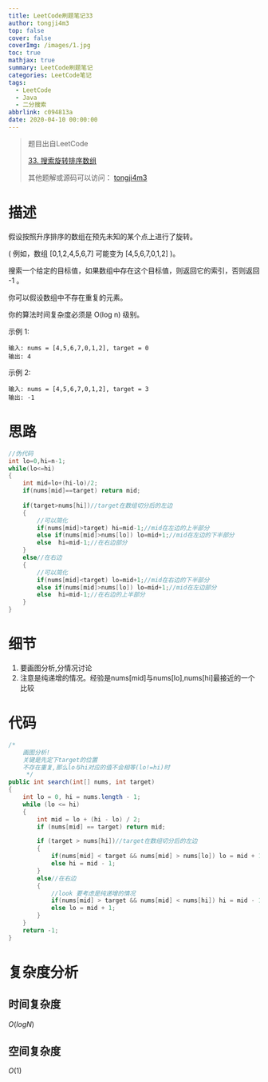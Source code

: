 ```yaml
---
title: LeetCode刷题笔记33
author: tongji4m3
top: false
cover: false
coverImg: /images/1.jpg
toc: true
mathjax: true
summary: LeetCode刷题笔记
categories: LeetCode笔记
tags:
  - LeetCode
  - Java
  - 二分搜索
abbrlink: c094813a
date: 2020-04-10 00:00:00
---
```


> 题目出自LeetCode
>
>  [33. 搜索旋转排序数组](https://leetcode-cn.com/problems/search-in-rotated-sorted-array/)
>
>  其他题解或源码可以访问： [tongji4m3](https://github.com/tongji4m3/LeetCode)



# 描述

假设按照升序排序的数组在预先未知的某个点上进行了旋转。

( 例如，数组 [0,1,2,4,5,6,7] 可能变为 [4,5,6,7,0,1,2] )。

搜索一个给定的目标值，如果数组中存在这个目标值，则返回它的索引，否则返回 -1 。

你可以假设数组中不存在重复的元素。

你的算法时间复杂度必须是 O(log n) 级别。

示例 1:

```
输入: nums = [4,5,6,7,0,1,2], target = 0
输出: 4
```



示例 2:

```
输入: nums = [4,5,6,7,0,1,2], target = 3
输出: -1
```

# 思路

```java
//伪代码
int lo=0,hi=n-1;
while(lo<=hi)
{
    int mid=lo+(hi-lo)/2;
    if(nums[mid]==target) return mid;
    
    if(target>nums[hi])//target在数组切分后的左边
    {
        //可以简化
        if(nums[mid]>target) hi=mid-1;//mid在左边的上半部分
        else if(nums[mid]>nums[lo]) lo=mid+1;//mid在左边的下半部分
        else  hi=mid-1;//在右边部分
    }
    else//在右边
    {
        //可以简化
        if(nums[mid]<target) lo=mid+1;//mid在右边的下半部分
        else if(nums[mid]>nums[lo]) lo=mid+1;//mid在左边部分
        else  hi=mid-1;//在右边的上半部分
    }
}
```



# 细节

1. 要画图分析,分情况讨论
2. 注意是纯递增的情况。经验是nums[mid]与nums[lo],nums[hi]最接近的一个比较


# 代码

```java
/*
    画图分析!
    关键是先定下target的位置
    不存在重复,那么lo与hi对应的值不会相等(lo!=hi)时
     */
public int search(int[] nums, int target)
{
    int lo = 0, hi = nums.length - 1;
    while (lo <= hi)
    {
        int mid = lo + (hi - lo) / 2;
        if (nums[mid] == target) return mid;

        if (target > nums[hi])//target在数组切分后的左边
        {
            if(nums[mid] < target && nums[mid] > nums[lo]) lo = mid + 1;
            else hi = mid - 1;
        }
        else//在右边
        {
            //look 要考虑是纯递增的情况
            if(nums[mid] > target && nums[mid] < nums[hi]) hi = mid - 1;
            else lo = mid + 1;
        }
    }
    return -1;
}
```



# 复杂度分析
## 时间复杂度

$O(log N)$

## 空间复杂度

$O(1)$